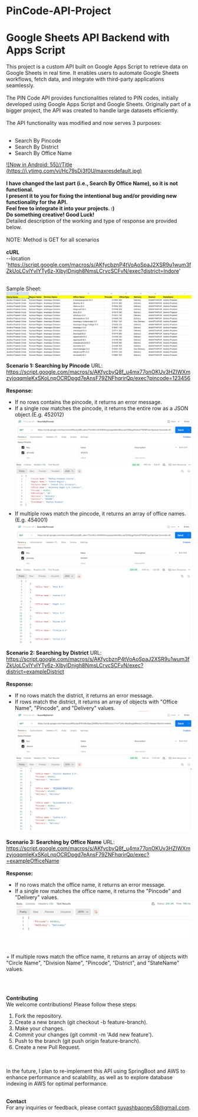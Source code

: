 # PinCode-API-Project
# Google Sheets API Backend with Apps Script
This project is a custom API built on Google Apps Script to retrieve data on Google Sheets in real time. It enables users to automate Google Sheets workflows, fetch data, and integrate with third-party applications seamlessly. 
<br>
<br>
The PIN Code API provides functionalities related to PIN codes, initially developed using Google Apps Script and Google Sheets. Originally part of a bigger project, the API was created to handle large datasets efficiently. <br><br>
The API functionality was modified and now serves 3 purposes:
<br><br> 
+ Search By Pincode
+ Search By District
+ Search By Office Name

[![Now in Android: 55]//Title (https://i.ytimg.com/vi/Hc79sDi3f0U/maxresdefault.jpg)](https://drive.google.com/file/d/1OM2OD7XhhsgeRKrg4kRINGOegUS1OKbx/view?usp=sharing "PinCode API in Action")
<br><br>
**I have changed the last part (i.e., Search By Office Name), so it is not functional. <br>
I present it to you for fixing the intentional bug and/or providing new functionality for the API.<br>
Feel free to integrate it into your projects. :)
<br>Do something creative! Good Luck!**
<br>
Detailed description of the working and type of response are provided below. 
<br><br>
NOTE: Method is GET for all scenarios
<br><br>
**cURL** <br>
--location 'https://script.google.com/macros/s/AKfycbznP4tVoAoSpaJ2XSR9u1wum3fZkUoLCvlYvIYTy6z-XIbyIDnjgh8NmsLCrvcSCFvN/exec?district=Indore'
<br><br>

Sample Sheet: 
![Loading image...](Images/samplesheet.png)


**Scenario 1: Searching by Pincode**
URL: https://script.google.com/macros/s/AKfycbyQ8f_u4mx77onOKUv3HZIWXmzyjoqqmleKxSKoLnpOCRDpgd7eAnsF79ZNFhqrirQp/exec?pincode=123456
<br><br>**Response:**
+	If no rows contains the pincode, it returns an error message.
+	If a single row matches the pincode, it returns the entire row as a JSON object.(E.g. 452012)<br>
![Loading image...](Images/Picture1.png)
+	If multiple rows match the pincode, it returns an array of office names. (E.g. 454001)
![Loading image...](Images/Picture2.png)

**Scenario 2: Searching by District**
URL: https://script.google.com/macros/s/AKfycbznP4tVoAoSpaJ2XSR9u1wum3fZkUoLCvlYvIYTy6z-XIbyIDnjgh8NmsLCrvcSCFvN/exec?district=exampleDistrict
<br><br>**Response:**
+	If no rows match the district, it returns an error message.
+	If rows match the district, it returns an array of objects with "Office Name", "Pincode", and "Delivery" values.
![Loading image...](Images/Picture3.png)

**Scenario 3: Searching by Office Name**
URL: https://script.google.com/macros/s/AKfycbyQ8f_u4mx77onOKUv3HZIWXmzyjoqqmleKxSKoLnpOCRDpgd7eAnsF79ZNFhqrirQp/exec?=exampleOfficeName
<br><br>**Response:**
+	If no rows match the office name, it returns an error message.
+	If a single row matches the office name, it returns the "Pincode" and "Delivery" values. 
![Loading image...](Images/Picture4.png)
<br>
+ If multiple rows match the office name, it returns an array of objects with "Circle Name", "Division Name", "Pincode", "District", and "StateName" values.

<!--- ![Loading image...](Images/Picture5-COJAU6vIx-transformed.png) --->
<br><br>

****Contributing****<br>
We welcome contributions! Please follow these steps:
<br>
1. Fork the repository.<br>
2. Create a new branch (git checkout -b feature-branch).<br>
3. Make your changes.<br>
4. Commit your changes (git commit -m 'Add new feature').<br>
5. Push to the branch (git push origin feature-branch).<br>
6. Create a new Pull Request.<br>
<br><br>

In the future, I plan to re-implement this API using SpringBoot and AWS to enhance performance and scalability, as well as to explore database indexing in AWS for optimal performance.
<br><br>

****Contact****<br>
For any inquiries or feedback, please contact suyashbaoney58@gmail.com. 
<br>
 
